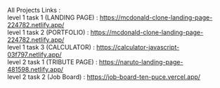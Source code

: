 All Projects Links : 
<br />
level 1 task 1 (LANDING PAGE) : https://mcdonald-clone-landing-page-224782.netlify.app/
<br />
level 1 task 2 (PORTFOLIO) : https://mcdonald-clone-landing-page-224782.netlify.app/
<br />
level 1 task 3 (CALCULATOR) : https://calculator-javascript-03f797.netlify.app/
<br/>
level 2 task 1 (TRIBUTE PAGE) : https://naruto-landing-page-481598.netlify.app/
<br/>
level 2 task 2 (Job Board) : https://job-board-ten-puce.vercel.app/
